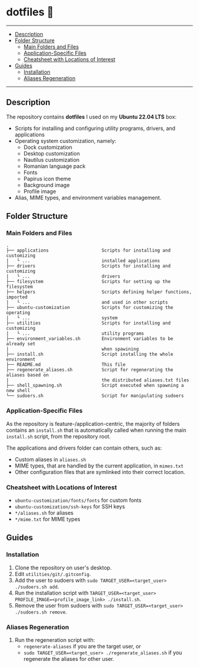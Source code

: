 # dotfiles 🧰

---

- [Description](#description)
- [Folder Structure](#folder-structure)
  - [Main Folders and Files](#main-folders-and-files)
  - [Application-Specific Files](#application-specific-files)
  - [Cheatsheet with Locations of Interest](#cheatsheet-with-locations-of-interest)
- [Guides](#guides)
  - [Installation](#installation)
  - [Aliases Regeneration](#aliases-regeneration)

---

## Description

The repository contains **dotfiles** I used on my **Ubuntu 22.04 LTS** box:

- Scripts for installing and configuring utility programs, drivers, and applications
- Operating system customization, namely:
    - Dock customization
    - Desktop customization
    - Nautilus customization
    - Romanian language pack
    - Fonts
    - Papirus icon theme
    - Background image
    - Profile image
- Alias, MIME types, and environment variables management.

## Folder Structure

### Main Folders and Files

```text
.
├── applications                    Scripts for installing and customizing
|   └ ...                           installed applications
├── drivers                         Scripts for installing and customizing
|   └ ...                           drivers
├── filesystem                      Scripts for setting up the filesystem
├── helpers                         Scripts defining helper functions, imported
|   └ ...                           and used in other scripts
├── ubuntu-customization            Scripts for customizing the operating
|   └ ...                           system
├── utilities                       Scripts for installing and customizing
|   └ ...                           utility programs
├── environment_variables.sh        Environment variables to be already set
|                                   when spawining
├── install.sh                      Script installing the whole environment
├── README.md                       This file
├── regenerate_aliases.sh           Script for regenerating the aliases based on
|                                   the distributed aliases.txt files
├── shell_spawning.sh               Script executed when spawning a new shell
└── sudoers.sh                      Script for manipulating sudoers
```

### Application-Specific Files

As the repository is feature-/application-centric, the majority of folders contains an `install.sh` that is automatically called when running the main `install.sh` script, from the repository root.

The applications and drivers folder can contain others, such as:

- Custom aliases in `aliases.sh`
- MIME types, that are handled by the current application, in `mimes.txt`
- Other configuration files that are symlinked into their correct location.

### Cheatsheet with Locations of Interest

- `ubuntu-customization/fonts/fonts` for custom fonts
- `ubuntu-customization/ssh-keys` for SSH keys
- `*/aliases.sh` for aliases
- `*/mime.txt` for MIME types

## Guides

### Installation

1. Clone the repository on user's desktop.
2. Edit `utilities/git/.gitconfig`.
3. Add the user to sudoers with `sudo TARGET_USER=<target_user> ./sudoers.sh add`.
4. Run the installation script with `TARGET_USER=<target_user> PROFILE_IMAGE=<profile_image_link> ./install.sh`.
5. Remove the user from sudoers with `sudo TARGET_USER=<target_user> ./sudoers.sh remove`.

### Aliases Regeneration

1. Run the regeneration script with:
    - `regenerate-aliases` if you are the target user, or
    - `sudo TARGET_USER=<target_user> ./regenerate_aliases.sh` if you regenerate the aliases for other user.
